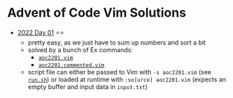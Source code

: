 # Advent of Code Vim Solutions

- [2022 Day 01](https://adventofcode.com/2022/day/1) ⭐⭐
    - pretty easy, as we just have to sum up numbers and sort a bit
    - solved by a bunch of Ex commands:
        - [`aoc2201.vim`](2022/day-01/aoc2201.vim)
        - [`aoc2201.commented.vim`](2022/day-01/aoc2201.commented.vim)
    - script file can either be passed to Vim with `-s aoc2201.vim` (see
      [`run.sh`](2022/day-01/run.sh)) or loaded at runtime with
      `:so[urce] aoc2201.vim` (expects an empty buffer and input data in
      `input.txt`)
